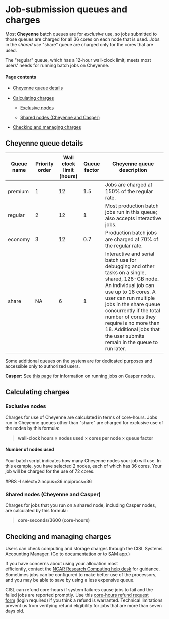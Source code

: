 # Job-submission queues and charges

Most **Cheyenne** batch queues are for *exclusive* use, so jobs
submitted to those queues are charged for all 36 cores on each node that
is used. Jobs in the *shared use* "share" queue are charged only for the
cores that are used.

The "regular" queue, which has a 12-hour wall-clock limit, meets most
users' needs for running batch jobs on Cheyenne.

#### Page contents

- [Cheyenne queue details](#Jobsubmissionqueuesandcharges-Cheyenneq)

- [Calculating charges](#Jobsubmissionqueuesandcharges-Calculati)

  - [Exclusive nodes](#Jobsubmissionqueuesandcharges-Exclusive)

  - [Shared nodes (Cheyenne and
    Casper)](#Jobsubmissionqueuesandcharges-Sharednod)

- [Checking and managing
  charges](#Jobsubmissionqueuesandcharges-Checkinga)

## Cheyenne queue details

| **Queue name** | **Priority order** | **Wall clock limit (hours)** | **Queue factor** | **Cheyenne queue description**                                                                                                                                                                                                                                                                                                                |
|----------------|--------------------|------------------------------|------------------|-----------------------------------------------------------------------------------------------------------------------------------------------------------------------------------------------------------------------------------------------------------------------------------------------------------------------------------------------|
| premium        | 1                  | 12                           | 1.5              | Jobs are charged at 150% of the regular rate.                                                                                                                                                                                                                                                                                                 |
| regular        | 2                  | 12                           | 1                | Most production batch jobs run in this queue; also accepts interactive jobs.                                                                                                                                                                                                                                                                  |
| economy        | 3                  | 12                           | 0.7              | Production batch jobs are charged at 70% of the regular rate.                                                                                                                                                                                                                                                                                 |
| share          | NA                 | 6                            | 1                | Interactive and serial batch use for debugging and other tasks on a single, shared, 128-GB node. An individual job can use up to 18 cores. A user can run multiple jobs in the share queue concurrently if the total number of cores they require is no more than 18. Additional jobs that the user submits remain in the queue to run later. |

Some additional queues on the system are for dedicated purposes and
accessible only to authorized users.

**Casper:** See [<u>this
page</u>](file:////display/RC/Starting+Casper+jobs+with+PBS) for
information on running jobs on Casper nodes.

## Calculating charges

### Exclusive nodes

Charges for use of Cheyenne are calculated in terms of core-hours. Jobs
run in Cheyenne queues other than "share" are charged for exclusive use
of the nodes by this formula:

> **wall-clock hours × nodes used × cores per node × queue factor**

#### Number of nodes used

Your batch script indicates how many Cheyenne nodes your job will use.
In this example, you have selected 2 nodes, each of which has 36 cores.
Your job will be charged for the use of 72 cores.

\#PBS -l select=2:ncpus=36:mpiprocs=36

### Shared nodes (Cheyenne and Casper)

Charges for jobs that you run on a shared node, including Casper nodes,
are calculated by this formula:

> **core-seconds/3600 (core-hours)**

## Checking and managing charges

Users can check computing and storage charges through the CISL Systems
Accounting Manager. (Go
to [<u>documentation</u>](file:////display/RC/Systems+Accounting+Manager) or
to [SAM app](https://sam.ucar.edu/app/home).)

If you have concerns about using your allocation most
efficiently, contact the [<u>NCAR Research Computing help
desk</u>](https://rchelp.ucar.edu/) for guidance. Sometimes jobs can be
configured to make better use of the processors, and you may be able to
save by using a less expensive queue.

CISL can refund core-hours if system failures cause jobs to fail and the
failed jobs are reported promptly. Use this [core-hours refund request
form](https://helpdesk.ucar.edu/plugins/servlet/desk/portal/3/create/42) (login
required) if you think a refund is warranted. Technical limitations
prevent us from verifying refund eligibility for jobs that are more than
seven days old.

